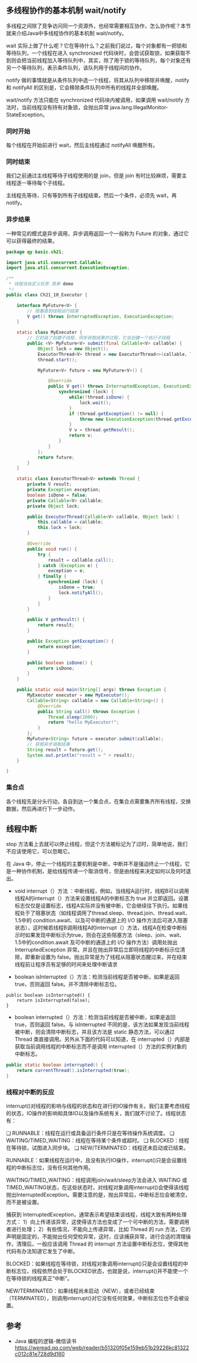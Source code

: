 ## 多线程协作的基本机制 wait/notify

多线程之间除了竞争访问同一个资源外，也经常需要相互协作，怎么协作呢？本节就来介绍Java中多线程协作的基本机制 wait/notify。

wait 实际上做了什么呢？它在等待什么？之前我们说过，每个对象都有一把锁和等待队列，一个线程在进入 synchronized 代码块时，会尝试获取锁，如果获取不到则会把当前线程加入等待队列中，其实，除了用于锁的等待队列，每个对象还有另一个等待队列，表示条件队列，该队列用于线程间的协作。

notify 做的事情就是从条件队列中选一个线程，将其从队列中移除并唤醒，notify 和 notifyAll 的区别是，它会移除条件队列中所有的线程并全部唤醒。

wait/notify 方法只能在 synchronized 代码块内被调用，如果调用 wait/notify 方法时，当前线程没有持有对象锁，会抛出异常 java.lang.IllegalMonitor-StateException。

<!-- more -->

### 同时开始

每个线程在开始前进行 wait，然后主线程通过 notifyAll 唤醒所有。

### 同时结束

我们之前通过主线程等待子线程使用的是 join，但是 join 有时比较麻烦，需要主线程逐一等待每个子线程。

主线程先等待，只有等到所有子线程结束。然后一个条件，必须先 wait，再 notify。

### 异步结果

一种常见的模式是异步调用，异步调用返回一个一般称为 Future 的对象，通过它可以获得最终的结果。

```java
package qy.basic.ch21;

import java.util.concurrent.Callable;
import java.util.concurrent.ExecutionException;

/**
 * 线程池自定义任务 简单 demo
 */
public class Ch21_10_Executor {

    interface MyFuture<V> {
        // 阻塞直到线程运行结束
        V get() throws InterruptedException, ExecutionException;
    }

    static class MyExecutor {
        // 它封装了创建子线程，同步获取结果的过程，它会创建一个执行子线程
        public <V> MyFuture<V> submit(final Callable<V> callable) {
            Object lock = new Object();
            ExecutorThread<V> thread = new ExecutorThread<>(callable, lock);
            thread.start();

            MyFuture<V> future = new MyFuture<V>() {

                @Override
                public V get() throws InterruptedException, ExecutionException {
                    synchronized (lock) {
                        while(!thread.isDone) {
                            lock.wait();
                        }
                        if (thread.getException() != null) {
                            throw new ExecutionException(thread.getException());
                        }
                        V v = thread.getResult();
                        return v;
                    }
                }
            };
            return future;
        }
    }

    static class ExecutorThread<V> extends Thread {
        private V result;
        private Exception exception;
        boolean isDone = false;
        private Callable<V> callable;
        private Object lock;

        public ExecutorThread(Callable<V> callable, Object lock) {
            this.callable = callable;
            this.lock = lock;
        }

        @Override
        public void run() {
            try {
                result = callable.call();
            } catch (Exception e) {
                exception = e;
            } finally {
                synchronized (lock) {
                    isDone = true;
                    lock.notifyAll();
                }
            }
        }

        public V getResult() {
            return result;
        }

        public Exception getException() {
            return exception;
        }

        public boolean isDone() {
            return isDone;
        }
    }

    public static void main(String[] args) throws Exception {
        MyExecutor executor = new MyExecutor();
        Callable<String> callable = new Callable<String>() {
            @Override
            public String call() throws Exception {
                Thread.sleep(2000);
                return "hello MyExecutor!";
            }
        };
        MyFuture<String> future = executor.submit(callable);
        // 获取异步调取结果
        String result = future.get();
        System.out.println("result = " + result);
    }

}
```

### 集合点

各个线程先是分头行动，各自到达一个集合点，在集合点需要集齐所有线程，交换数据，然后再进行下一步动作。

## 线程中断

stop 方法看上去就可以停止线程，但这个方法被标记为了过时，简单地说，我们不应该使用它，可以忽略它。

在 Java 中，停止一个线程的主要机制是中断，中断并不是强迫终止一个线程，它是一种协作机制，是给线程传递一个取消信号，但是由线程来决定如何以及何时退出。

* void interrupt（）方法 ：中断线程，例如，当线程A运行时，线程B可以调用线程A的interrupt（）方法来设置线程A的中断标志为 true 并立即返回。设置标志仅仅是设置标志，线程A实际并没有被中断，它会继续往下执行。如果线程处于了阻塞状态（如线程调用了thread.sleep、thread.join、thread.wait、1.5中的 condition.await、以及可中断的通道上的 I/O 操作方法后可进入阻塞状态），这时候若线程B调用线程A的interrupt（）方法，线程A在检查中断标示时如果发现中断标示为true，则会在这些阻塞方法（sleep、join、wait、1.5中的condition.await 及可中断的通道上的 I/O 操作方法）调用处抛出 InterruptedException 异常。并且在抛出异常后立即将线程的中断标示位清除，即重新设置为 false。抛出异常是为了线程从阻塞状态醒过来，并在结束线程前让程序员有足够的时间来处理中断请求

* boolean isInterrupted（）方法：检测当前线程是否被中断，如果是返回 true，否则返回 false。并不清除中断标志位。
```
public boolean isInterrupted() {
    return isInterrupted(false);
}
```
* boolean interrupted（）方法：检测当前线程是否被中断，如果是返回 true，否则返回 false。与 isInterrupted 不同的是，该方法如果发现当前线程被中断，则会清除中断标志，并且该方法是 static 静态方法，可以通过 Thread 类直接调用。另外从下面的代码可以知道，在 interrupted（）内部是获取当前调用线程的中断标志而不是调用 interrupted（）方法的实例对象的中断标志。

```java
public static boolean interrupted() {
    return currentThread().isInterrupted(true);
}
```

### 线程对中断的反应

interrupt()对线程的影响与线程的状态和在进行的IO操作有关。我们主要考虑线程的状态，IO操作的影响和具体IO以及操作系统有关，我们就不讨论了。线程状态有：

❑ RUNNABLE：线程在运行或具备运行条件只是在等待操作系统调度。
❑ WAITING/TIMED_WAITING：线程在等待某个条件或超时。
❑ BLOCKED：线程在等待锁，试图进入同步块。
❑ NEW/TERMINATED：线程还未启动或已结束。

RUNNABLE：如果线程在运行中，且没有执行IO操作，interrupt()只是会设置线程的中断标志位，没有任何其他作用。

WAITING/TIMED_WAITING：线程调用join/wait/sleep方法会进入 WAITING 或 TIMED_WAITING状态，在这些状态时，对线程对象调用interrupt()会使得该线程抛出InterruptedException。需要注意的是，抛出异常后，中断标志位会被清空，而不是被设置。

捕获到 InterruptedException，通常表示希望结束该线程，线程大致有两种处理方式：
1）向上传递该异常，这使得该方法也变成了一个可中断的方法，需要调用者进行处理；
2）有些情况，不能向上传递异常，比如 Thread 的 run 方法，它的声明是固定的，不能抛出任何受检异常，这时，应该捕获异常，进行合适的清理操作，清理后，一般应该调用 Thread 的 interrupt 方法设置中断标志位，使得其他代码有办法知道它发生了中断。

 BLOCKED：如果线程在等待锁，对线程对象调用interrupt()只是会设置线程的中断标志位，线程依然会处于BLOCKED状态，也就是说，interrupt()并不能使一个在等待锁的线程真正“中断”。

NEW/TERMINATED：如果线程尚未启动（NEW），或者已经结束（TERMINATED），则调用interrupt()对它没有任何效果，中断标志位也不会被设置。

## 参考

* Java 编程的逻辑-微信读书
https://weread.qq.com/web/reader/b51320f05e159eb51b29226kc81322c012c81e728d9d180
